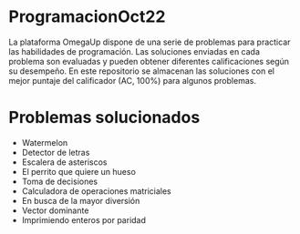 # ProgramacionOct22

La plataforma OmegaUp dispone de una serie de problemas para practicar las habilidades de programación.
Las soluciones enviadas en cada problema son evaluadas y pueden obtener diferentes calificaciones según su desempeño.
En este repositorio se almacenan las soluciones con el mejor puntaje del calificador (AC, 100%) para algunos problemas.

# Problemas solucionados
- Watermelon
- Detector de letras
- Escalera de asteriscos
- El perrito que quiere un hueso
- Toma de decisiones
- Calculadora de operaciones matriciales
- En busca de la mayor diversión
- Vector dominante
- Imprimiendo enteros por paridad